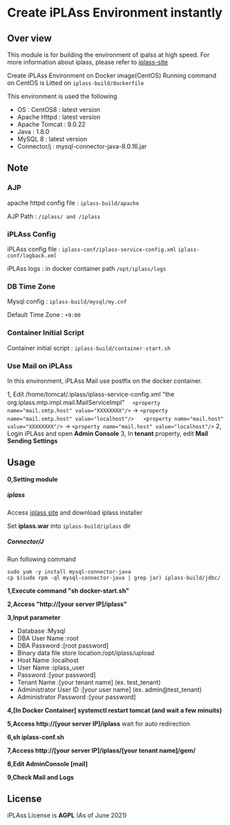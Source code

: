 # Create iPLAss Environment instantly

## Over view
This module is for building the environment of ipalss at high speed.
For more information about iplass, please refer to [iplass-site](https://iplass.org/)

Create iPLAss Environment on Docker image(CentOS)
Running command on CentOS is Litted on `iplass-build/dockerfile`

This environment is used the following
- OS : CentOS8 : latest version
- Apache Httpd : latest version
- Apache Tomcat : 9.0.22
- Java : 1.8.0
- MySQL 8 : latest version
- Connector/j : mysql-connector-java-8.0.16.jar

## Note

### AJP
apache httpd config file : `iplass-build/apache`

AJP Path : `/iplass/ and /iplass`

### iPLAss Config
iPLAss config file : `iplass-conf/iplass-service-config.xml`
                      `iplass-conf/logback.xml`

iPLAss logs : in docker container path `/opt/iplass/logs`

### DB Time Zone
Mysql config : `iplass-build/mysql/my.cnf`

Default Time Zone : `+9:00`

### Container Initial Script 
Container initial script :  `iplass-build/container-start.sh`

### Use Mail on iPLAss
In this environment, iPLAss Mail use postfix on the docker container.

1, Edit /home/tomcat/.iplass/iplass-service-config.xml "the org.iplass.mtp.impl.mail.MailServiceImpl"
 　`<property name="mail.smtp.host" value="XXXXXXXX"/>`  ->  `<property name="mail.smtp.host" value="localhost"/>`
　 `<property name="mail.host" value="XXXXXXXX"/>`  ->  `<property name="mail.host" value="localhost"/>`
2, Login iPLAss and open **Admin Console**
3, In **tenant** property, edit **Mail Sending Settings**

## Usage
**0,Setting module**
##### iplass 
Access [iplass site](https://iplass.org/downloads/) and download iplass installer

Set **iplass.war** into `iplass-build/iplass` dir

##### Connector/J

Run following command
```
sudo yum -y install mysql-connector-java
cp $(sudo rpm -ql mysql-connector-java | grep jar) iplass-build/jdbc/ 
```

**1,Execute command "sh docker-start.sh"**

**2,Access "http://[your server IP]/iplass"**

**3,Input parameter**
- Database                       :Mysql
- DBA User Name                  :root
- DBA Password                   :[root password]
- Binary data file store location:/opt/iplass/upload
- Host Name                      :localhost
- User Name                      :iplass_user
- Password                       :[your password]
- Tenant Name                    :[your tenant name] (ex. test_tenant)
- Administrator User ID          :[your user name] (ex. admin@test_tenant)
- Administrator Password         :[your password]

**4,[In Docker Container] systemctl restart tomcat  (and wait a few minuits)**

**5,Access http://[your server IP]/iplass**
  wait for auto redirection

**6,sh iplass-conf.sh**

**7,Access http://[your server IP]/iplass/[your tenant name]/gem/**

**8,Edit AdminConsole [mail]**

**9,Check Mail and Logs**

## License

iPLAss License is **AGPL** (As of June 2021)
